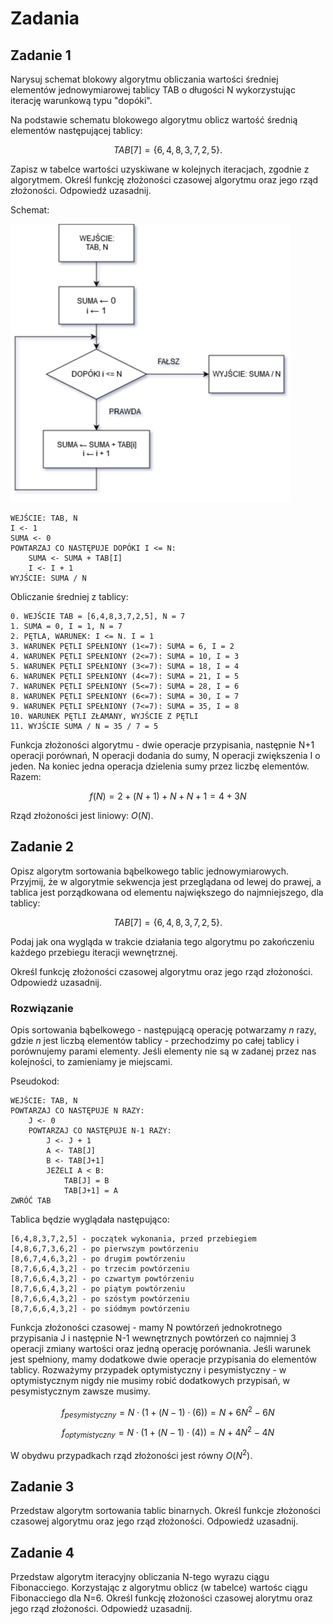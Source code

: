 # Zadania

## Zadanie 1
Narysuj schemat blokowy algorytmu obliczania wartości średniej elementów jednowymiarowej tablicy TAB o długości N wykorzystując iterację warunkową typu "dopóki".

Na podstawie schematu blokowego algorytmu oblicz wartość średnią elementów następującej tablicy:

$$TAB[7] = \{6,4,8,3,7,2,5\}.$$

Zapisz w tabelce wartości uzyskiwane w kolejnych iteracjach, zgodnie z algorytmem. Określ funkcję złożoności czasowej algorytmu oraz jego rząd złożoności. Odpowiedź uzasadnij.


Schemat:

![](./data/srednia.png)

```
WEJŚCIE: TAB, N
I <- 1
SUMA <- 0
POWTARZAJ CO NASTĘPUJE DOPÓKI I <= N:
    SUMA <- SUMA + TAB[I]
    I <- I + 1
WYJŚCIE: SUMA / N
```

Obliczanie średniej z tablicy:

```
0. WEJŚCIE TAB = [6,4,8,3,7,2,5], N = 7
1. SUMA = 0, I = 1, N = 7
2. PĘTLA, WARUNEK: I <= N. I = 1
3. WARUNEK PĘTLI SPEŁNIONY (1<=7): SUMA = 6, I = 2
4. WARUNEK PĘTLI SPEŁNIONY (2<=7): SUMA = 10, I = 3
5. WARUNEK PĘTLI SPEŁNIONY (3<=7): SUMA = 18, I = 4
6. WARUNEK PĘTLI SPEŁNIONY (4<=7): SUMA = 21, I = 5
7. WARUNEK PĘTLI SPEŁNIONY (5<=7): SUMA = 28, I = 6
8. WARUNEK PĘTLI SPEŁNIONY (6<=7): SUMA = 30, I = 7
9. WARUNEK PĘTLI SPEŁNIONY (7<=7): SUMA = 35, I = 8
10. WARUNEK PĘTLI ZŁAMANY, WYJŚCIE Z PĘTLI
11. WYJŚCIE SUMA / N = 35 / 7 = 5
```

Funkcja złożoności algorytmu - dwie operacje przypisania, następnie N+1 operacji porównań, N operacji dodania do sumy, N operacji zwiększenia I o jeden. Na koniec jedna operacja dzielenia sumy przez liczbę elementów. Razem:

$$f(N) = 2+(N+1)+N+N+1 = 4 + 3N$$

Rząd złożoności jest liniowy: $O(N)$.

## Zadanie 2

Opisz algorytm sortowania bąbelkowego tablic jednowymiarowych. Przyjmij, że w algorytmie sekwencja jest przeglądana od lewej do prawej, a tablica jest porządkowana od elementu największego do najmniejszego, dla tablicy:

$$TAB[7]= \{6,4,8,3,7,2,5\}.$$

Podaj jak ona wygląda w trakcie działania tego algorytmu po zakończeniu każdego przebiegu iteracji wewnętrznej.

Określ funkcję złożoności czasowej algorytmu oraz jego rząd złożoności. Odpowiedź uzasadnij.

### Rozwiązanie

Opis sortowania bąbelkowego - następującą operację potwarzamy $n$ razy, gdzie $n$ jest liczbą elementów tablicy - przechodzimy po całej tablicy i porównujemy parami elementy. Jeśli elementy nie są w zadanej przez nas kolejności, to zamieniamy je miejscami.

Pseudokod:
```
WEJŚCIE: TAB, N
POWTARZAJ CO NASTĘPUJE N RAZY:
    J <- 0
    POWTARZAJ CO NASTĘPUJE N-1 RAZY:
        J <- J + 1
        A <- TAB[J]
        B <- TAB[J+1]
        JEŻELI A < B:
            TAB[J] = B
            TAB[J+1] = A
ZWRÓĆ TAB
```

Tablica będzie wyglądała następująco:

```
[6,4,8,3,7,2,5] - początek wykonania, przed przebiegiem
[4,8,6,7,3,6,2] - po pierwszym powtórzeniu
[8,6,7,4,6,3,2] - po drugim powtórzeniu
[8,7,6,6,4,3,2] - po trzecim powtórzeniu
[8,7,6,6,4,3,2] - po czwartym powtórzeniu
[8,7,6,6,4,3,2] - po piątym powtórzeniu
[8,7,6,6,4,3,2] - po szóstym powtórzeniu
[8,7,6,6,4,3,2] - po siódmym powtórzeniu
```

Funkcja złożoności czasowej - mamy N powtórzeń jednokrotnego przypisania J i następnie N-1 wewnętrznych powtórzeń co najmniej 3 operacji zmiany wartości oraz jedną operację porównania. Jeśli warunek jest spełniony, mamy dodatkowe dwie operacje przypisania do elementów tablicy. Rozważymy przypadek optymistyczny i pesymistyczny - w optymistycznym nigdy nie musimy robić dodatkowych przypisań, w pesymistycznym zawsze musimy.

$$f_{pesymistyczny} = N\cdot(1+ (N-1)\cdot(6)) = N + 6N^2 - 6N$$
$$f_{optymistyczny} = N\cdot(1+ (N-1)\cdot(4)) = N + 4N^2 - 4N$$

W obydwu przypadkach rząd złożoności jest równy $O(N^2)$.

## Zadanie 3
Przedstaw algorytm sortowania tablic binarnych. Określ funkcje złożoności czasowej algorytmu oraz jego rząd złożoności. Odpowiedź uzasadnij.

## Zadanie 4
Przedstaw algorytm iteracyjny obliczania N-tego wyrazu ciągu Fibonacciego. Korzystając z algorytmu oblicz (w tabelce) wartośc ciągu Fibonacciego dla N=6. Określ funkcję złożoności czasowej alorytmu oraz jego rząd złożoności. Odpowiedź uzasadnij.

